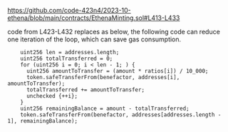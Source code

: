 https://github.com/code-423n4/2023-10-ethena/blob/main/contracts/EthenaMinting.sol#L413-L433

code from L423-L432 replaces as below, the following code can reduce one iteration of the loop, which can save gas consumption.

```
    uint256 len = addresses.length;
    uint256 totalTransferred = 0;
    for (uint256 i = 0; i < len - 1; ) {
      uint256 amountToTransfer = (amount * ratios[i]) / 10_000;
      token.safeTransferFrom(benefactor, addresses[i], amountToTransfer);
      totalTransferred += amountToTransfer;
      unchecked {++i};
    }
    uint256 remainingBalance = amount - totalTransferred;
    token.safeTransferFrom(benefactor, addresses[addresses.length - 1], remainingBalance);
```
